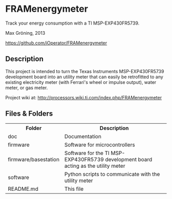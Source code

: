 FRAMenergymeter
===============

Track your energy consumption with a TI MSP-EXP430FR5739.

Max Gröning, 2013

https://github.com/iOperator/FRAMenergymeter

Description
-----------
This project is intended to turn the Texas Instruments MSP-EXP430FR5739 development board into an utility meter that can easily be retrofitted to any existing electricity meter (with Ferrari's wheel or impulse output), water meter, or gas meter.

Project wiki at: http://processors.wiki.ti.com/index.php/FRAMenergymeter

Files & Folders
---------------

<table>
  <tr>
    <th>Folder</th>
    <th>Description</th>
  </tr>
  <tr>
    <td>doc</td><td>Documentation</td>
  </tr>
  <tr>
    <td>firmware</td>
    <td>Software for microcontrollers</td>
  </tr>
  <tr>
    <td>firmware/basestation</td>
    <td>Software for the TI MSP-EXP430FR5739 development board acting as the utility meter</td>
  </tr>
  <tr>
    <td>software</td>
    <td>Python scripts to communicate with the utility meter</td>
  </tr>
  <tr>
    <td>README.md</td>
    <td>This file</td>
  </tr>
</table>
